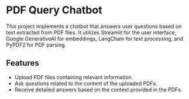 #  __PDF Query Chatbot__

This project implements a chatbot that answers user questions based on text extracted from PDF files. It utilizes Streamlit for the user interface, Google GenerativeAI for embeddings, LangChain for text processing, and PyPDF2 for PDF parsing.

## **Features**

* Upload PDF files containing relevant information.
* Ask questions related to the content of the uploaded PDFs.
* Receive detailed answers based on the context provided in the PDFs.
